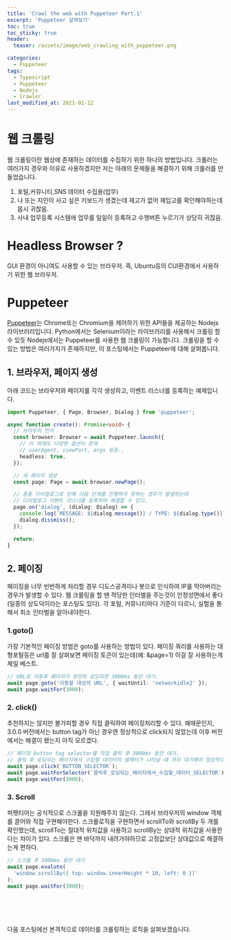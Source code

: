 ```yaml
---
title: 'Crawl the web with Puppeteer Part.1'
excerpt: 'Puppeteer 살펴보기'
toc: true
toc_sticky: true
header:
  teaser: /assets/image/web_crawling_with_puppeteer.png

categories:
  - Puppeteer
tags:
  - Typescript
  - Puppeteer
  - Nodejs
  - Crawler
last_modified_at: 2021-01-12
---
```


# 웹 크롤링

웹 크롤링이란 웹상에 존재하는 데이터를 수집하기 위한 하나의 방법입니다. 크롤러는 여러가지 경우와 이유로 사용하겠지만 저는 아래의 문제들을 해결하기 위해 크롤러를 만들었습니다.

1. 포털,커뮤니티,SNS 데이터 수집용(업무)
2. 나 또는 지인이 사고 싶은 키보드가 생겼는데 재고가 없어 재입고를 확인해야하는데 몹시 귀찮음.
3. 사내 업무등록 시스템에 업무를 일일이 등록하고 수행버튼 누르기가 상당히 귀찮음.

# Headless Browser ?

GUI 환경이 아니여도 사용할 수 있는 브라우저. 즉, Ubuntu등의 CUI환경에서 사용하기 위한 웹 브라우저.

# Puppeteer

[Puppeteer](https://github.com/puppeteer/puppeteer)는 Chrome또는 Chromium을 제어하기 위한 API들을 제공하는 Nodejs 라이브러리입니다.
Python에서는 Selenium이라는 라이브러리를 사용해서 크롤링 할 수 있듯 Nodejs에서는 Puppeteer를 사용한 웹 크롤링이 가능합니다. 크롤링을 할 수 있는 방법은 여러가지가 존재하지만, 이 포스팅에서는 Puppeteer에 대해 살펴봅니다.

## 1. 브라우저, 페이지 생성

아래 코드는 브라우저와 페이지를 각각 생성하고, 이벤트 리스너를 등록하는 예제입니다.

```ts
import Puppeteer, { Page, Browser, Dialog } from 'puppeteer';

async function create(): Promise<void> {
  // 브라우저 런치
  const browser: Browser = await Puppeteer.launch({
    // 이 외에도 다양한 옵션이 존재
    // userAgent, viewPort, args 등등..
    headless: true,
  });

  // 새 페이지 생성
  const page: Page = await browser.newPage();

  // 종종 다이얼로그로 인해 다음 단계를 진행하지 못하는 경우가 발생하는데
  // 다이얼로그 이벤트 리스너를 등록하여 해결할 수 있다.
  page.on('dialog', (dialog: Dialog) => {
    console.log(`MESSAGE: ${dialog.message()} / TYPE: ${dialog.type()}`);
    dialog.dissmiss();
  });

  return;
}
```

## 2. 페이징

페이징을 너무 빈번하게 처리할 경우 디도스공격이나 봇으로 인식하여 IP를 막아버리는 경우가 발생할 수 있다.
웹 크롤링을 할 땐 적당한 인터벌을 주는것이 안정성면에서 좋다(일종의 상도덕이라는 포스팅도 있다). 각 포털, 커뮤니티마다 기준이 다르니, 실험을 통해서 최소 인터벌을 알아내야한다.

### 1.goto()

가장 기본적인 페이징 방법은 goto를 사용하는 방법이 있다.
페이징 쿼리를 사용하는 대형포털등은 url를 잘 살펴보면 페이징 토큰이 있는데(예: &page=1) 이걸 잘 사용하는게 제일 베스트.

```ts
// URL로 이동후 페이지가 완전히 로딩되면 3000ms 동안 대기.
await page.goto('이동할 대상의 URL', { waitUntil: 'networkidle2' });
await page.waitFor(3000);
```

### 2. click()

추천하지는 않지만 불가피할 경우 직접 클릭하여 페이징처리할 수 있다.
왜때문인지, 3.0.0 버전에서는 button tag가 아닌 경우엔 정상적으로 click되지 않았는데 이후 버전에서는 해결이 됐는지 아직 모르겠다.

```ts
// 페이징 button tag selector를 직접 클릭 후 3000ms 동안 대기.
// 클릭 후 로딩되는 페이지에서 수집할 데이터의 셀렉터가 나타날 때 까지 대기해야 정상적으로 페이징됐는지 확인할 수 있다.
await page.click(`BUTTON_SELECTOR`);
await page.waitForSelector(`클릭후_로딩되는_페이지에서_수집할_데이터_SELECTOR`);
await page.waitFor(3000);
```

### 3. Scroll

퍼펫티어는 공식적으로 스크롤을 지원해주지 않는다. 그래서 브라우저의 window 객체를 끌어와 직접 구현해야한다.
스크롤로직을 구현하면서 scrollTo와 scrollBy 두 개를 확인했는데, scrollTo는 절대적 위치값을 사용하고 scrollBy는 상대적 위치값을 사용한다는 차이가 있다. 스크롤은 맨 바닥까지 내려가야하므로 고정값보단 상대값으로 해결하는게 편하다.

```ts
// 스크롤 후 3000ms 동안 대기
await page.evalute(
  'window.scrollBy({ top: window.innerHeight * 10, left: 0 })'
);
await page.waitFor(3000);
```

<br/>
<br/>
<br/>
<br/>
다음 포스팅에선 본격적으로 데이터를 크롤링하는 로직을 살펴보겠습니다.
